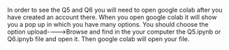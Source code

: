 In order to see the Q5 and Q6 you will need to open google colab after you have created an account there.
When you open google colab it will show you a pop up in which you have many options. You should choose
the option upload---->Browse and find in the your computer the Q5.ipynb or Q6.ipnyb file and open it.
Then google colab will open your file. 